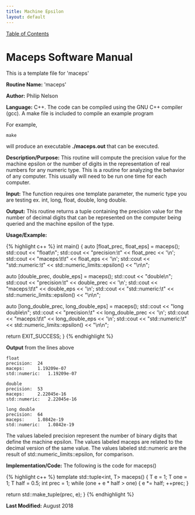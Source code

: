 ```yaml
---
title: Machine Epsilon
layout: default
---
```

<a href="https://philipnelson5.github.io/math4610/SoftwareManual"> Table of Contents </a>
# Maceps Software Manual
This is a template file for 'maceps'

**Routine Name:** 'maceps'

**Author:** Philip Nelson

**Language:** C++. The code can be compiled using the GNU C++ compiler (gcc). A make file is included to compile an example program

For example,

    make

will produce an executable **./maceps.out** that can be executed.

**Description/Purpose:** This routine will compute the precision value for the machine epsilon or the number of digits
in the representation of real numbers for any numeric type. This is a routine for analyzing the behavior of any computer. This
usually will need to be run one time for each computer.

**Input:** The function requires one template parameter, the numeric type you are testing ex. int, long, float, double, long double.

**Output:** This routine returns a tuple containing the precision value for the number of decimal digits that can be represented on the computer being queried and the machine epsilon of the type.

**Usage/Example:**

{% highlight c++ %}
int main()
{
  auto [float_prec, float_eps] = maceps<float>();
  std::cout << "float\n";
  std::cout << "precision:\t" << float_prec << '\n';
  std::cout << "maceps:\t\t" << float_eps << '\n';
  std::cout << "std::numeric:\t" << std::numeric_limits<float>::epsilon()
            << "\n\n";

  auto [double_prec, double_eps] = maceps<double>();
  std::cout << "double\n";
  std::cout << "precision:\t" << double_prec << '\n';
  std::cout << "maceps:\t\t" << double_eps << '\n';
  std::cout << "std::numeric:\t" << std::numeric_limits<double>::epsilon()
            << "\n\n";

  auto [long_double_prec, long_double_eps] = maceps<long double>();
  std::cout << "long double\n";
  std::cout << "precision:\t" << long_double_prec << '\n';
  std::cout << "maceps:\t\t" << long_double_eps << '\n';
  std::cout << "std::numeric:\t" << std::numeric_limits<long double>::epsilon()
            << "\n\n";

  return EXIT_SUCCESS;
}
{% endhighlight %}

**Output** from the lines above

    float
    precision:	24
    maceps:		1.19209e-07
    std::numeric:	1.19209e-07

    double
    precision:	53
    maceps:		2.22045e-16
    std::numeric:	2.22045e-16

    long double
    precision:	64
    maceps:		1.0842e-19
    std::numeric:	1.0842e-19

The values labeled precision represent the number of binary digits that define the machine epsilon.
The values labeled maceps are related to the decimal version of the same value.
The values labeled std::numeric are the result of std::numeric\_limits<type>::epsilon, for comparison.

**Implementation/Code:** The following is the code for maceps()

{% highlight c++ %}
template <typename T>
std::tuple<int, T> maceps()
{
  T e = 1;
  T one = 1;
  T half = 0.5;
  int prec = 1;
  while (one + e * half > one)
  {
    e *= half;
    ++prec;
  }

  return std::make_tuple(prec, e);
}
{% endhighlight %}

**Last Modified:** August 2018
